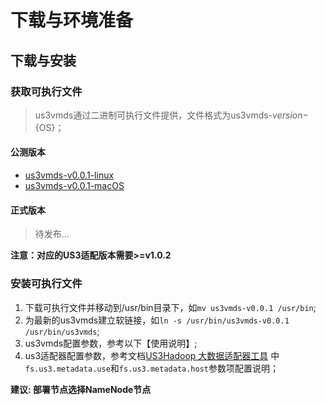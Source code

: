 
# 下载与环境准备

## 下载与安装

### 获取可执行文件

> us3vmds通过二进制可执行文件提供，文件格式为us3vmds-${version}-${OS}；

#### 公测版本

- [us3vmds-v0.0.1-linux](http://us3-release.cn-bj.ufileos.com/us3-bigdata/us3-vmds/v0.0.1/us3vmds-v0.0.1-linux)
- [us3vmds-v0.0.1-macOS](http://us3-release.cn-bj.ufileos.com/us3-bigdata/us3-vmds/v0.0.1/us3vmds-v0.0.1-mac)

#### 正式版本

> 待发布...

**注意：对应的US3适配版本需要>=v1.0.2**

### 安装可执行文件

1. 下载可执行文件并移动到/usr/bin目录下，如`mv us3vmds-v0.0.1 /usr/bin`;
2. 为最新的us3vmds建立软链接，如`ln -s /usr/bin/us3vmds-v0.0.1 /usr/bin/us3vmds`;
3. us3vmds配置参数，参考以下【使用说明】;
4. us3适配器配置参数，参考文档[US3Hadoop 大数据适配器工具](https://docs.ucloud.cn/ufile/tools/us3hadoop/quickaccess?id=%e5%8f%82%e6%95%b0%e8%af%b4%e6%98%8e) 中`fs.us3.metadata.use`和`fs.us3.metadata.host`参数项配置说明；

**建议: 部署节点选择NameNode节点**

